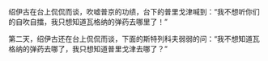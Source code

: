

绍伊古在台上侃侃而谈，吹嘘普京的功绩，台下的普里戈津喊到：“我不想听你们的自吹自擂，我只想知道瓦格纳的弹药去哪里了！”

第二天，绍伊古还在台上侃侃而谈，下面的斯特列科夫弱弱的问：“我不想知道瓦格纳的弹药去哪了，我只想知道普里戈津去哪了？”